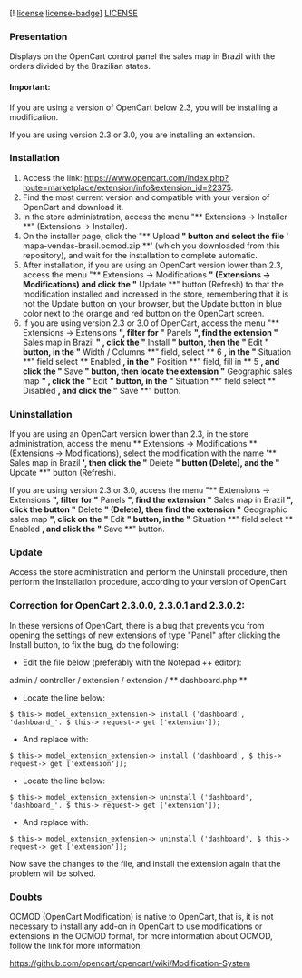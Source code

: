 [! [license] [license-badge]] [LICENSE]

### Presentation

Displays on the OpenCart control panel the sales map in Brazil with the orders divided by the Brazilian states.

#### Important:

If you are using a version of OpenCart below 2.3, you will be installing a modification.

If you are using version 2.3 or 3.0, you are installing an extension.

### Installation

 1. Access the link: https://www.opencart.com/index.php?route=marketplace/extension/info&extension_id=22375.
 2. Find the most current version and compatible with your version of OpenCart and download it.
 3. In the store administration, access the menu "** Extensions → Installer **" (Extensions → Installer).
 4. On the installer page, click the "** Upload **" button and select the file '** mapa-vendas-brasil.ocmod.zip **' (which you downloaded from this repository), and wait for the installation to complete automatic.
 5. After installation, if you are using an OpenCart version lower than 2.3, access the menu "** Extensions → Modifications **" (Extensions → Modifications) and click the "** Update **" button (Refresh) to that the modification installed and increased in the store, remembering that it is not the Update button on your browser, but the Update button in blue color next to the orange and red button on the OpenCart screen.
 6. If you are using version 2.3 or 3.0 of OpenCart, access the menu "** Extensions → Extensions **", filter for "** Panels **", find the extension "** Sales map in Brazil **" , click the "** Install **" button, then the "** Edit **" button, in the "** Width / Columns **" field, select ** 6 **, in the "** Situation **" field select ** Enabled **, in the "** Position **" field, fill in ** 5 **, and click the "** Save **" button, then locate the extension "** Geographic sales map **" , click the "** Edit **" button, in the "** Situation **" field select ** Disabled **, and click the "** Save **" button.

### Uninstallation

If you are using an OpenCart version lower than 2.3, in the store administration, access the menu ** Extensions → Modifications ** (Extensions → Modifications), select the modification with the name '** Sales map in Brazil **', then click the "** Delete **" button (Delete), and the "** Update **" button (Refresh).

If you are using version 2.3 or 3.0, access the menu "** Extensions → Extensions **", filter for "** Panels **", find the extension "** Sales map in Brazil **", click the button "** Delete **" (Delete), then find the extension "** Geographic sales map **", click on the "** Edit **" button, in the "** Situation **" field select ** Enabled **, and click the "** Save **" button.

### Update

Access the store administration and perform the Uninstall procedure, then perform the Installation procedure, according to your version of OpenCart.

### Correction for OpenCart 2.3.0.0, 2.3.0.1 and 2.3.0.2:

In these versions of OpenCart, there is a bug that prevents you from opening the settings of new extensions of type "Panel" after clicking the Install button, to fix the bug, do the following:

- Edit the file below (preferably with the Notepad ++ editor):

admin / controller / extension / extension / ** dashboard.php **

- Locate the line below:

`` $ this-> model_extension_extension-> install ('dashboard', 'dashboard_'. $ this-> request-> get ['extension']); ``

- And replace with:

`` $ this-> model_extension_extension-> install ('dashboard', $ this-> request-> get ['extension']); ``

- Locate the line below:

`` $ this-> model_extension_extension-> uninstall ('dashboard', 'dashboard_'. $ this-> request-> get ['extension']); ``

- And replace with:

`` $ this-> model_extension_extension-> uninstall ('dashboard', $ this-> request-> get ['extension']); ``

Now save the changes to the file, and install the extension again that the problem will be solved.

### Doubts

OCMOD (OpenCart Modification) is native to OpenCart, that is, it is not necessary to install any add-on in OpenCart to use modifications or extensions in the OCMOD format, for more information about OCMOD, follow the link for more information:

https://github.com/opencart/opencart/wiki/Modification-System

[license-badge]: https://img.shields.io/badge/licença-GPLv3-blue.svg
[LICENSE]: ./LICENSE 
